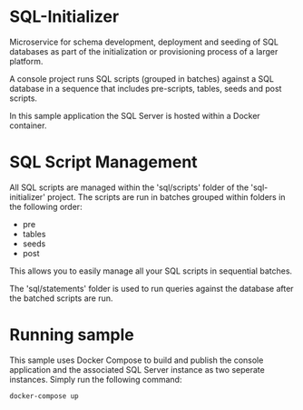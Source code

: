# SQL-Initializer
Microservice for schema development, deployment and seeding of SQL databases as part of the initialization or provisioning process of a larger platform.

A console project runs SQL scripts (grouped in batches) against a SQL database in a sequence that includes pre-scripts, tables, seeds and post scripts.

In this sample application the SQL Server is hosted within a Docker container.

# SQL Script Management
All SQL scripts are managed within the 'sql/scripts' folder of the 'sql-initializer' project. The scripts are run in batches grouped within folders in the following order:

* pre
* tables
* seeds
* post

This allows you to easily manage all your SQL scripts in sequential batches.

The 'sql/statements' folder is used to run queries against the database after the batched scripts are run.

# Running sample
This sample uses Docker Compose to build and publish the console application and the associated SQL Server instance as two seperate instances. Simply run the following command:
    
    docker-compose up


